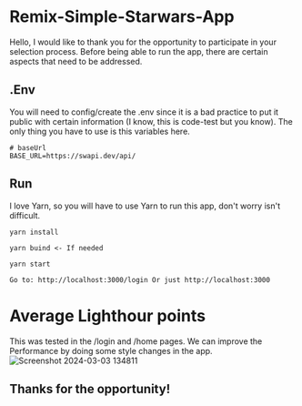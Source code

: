 # Remix-Simple-Starwars-App

Hello, I would like to thank you for the opportunity to participate in your selection process. Before being able to run the app, there are certain aspects that need to be addressed.

## .Env

You will need to config/create the .env since it is a bad practice to put it public with certain information (I know, this is code-test but you know). The only thing you have to use is this variables here.

```
# baseUrl
BASE_URL=https://swapi.dev/api/
```

## Run

I love Yarn, so you will have to use Yarn to run this app, don't worry isn't difficult.

```
yarn install

yarn buind <- If needed

yarn start

Go to: http://localhost:3000/login Or just http://localhost:3000
```

# Average Lighthour points

This was tested in the /login and /home pages. We can improve the Performance by doing some style changes in the app.
![Screenshot 2024-03-03 134811](https://github.com/karttofer/remix-app/assets/34972636/667dcb9f-8408-4cc9-858e-1a21607424ba)

## Thanks for the opportunity!
